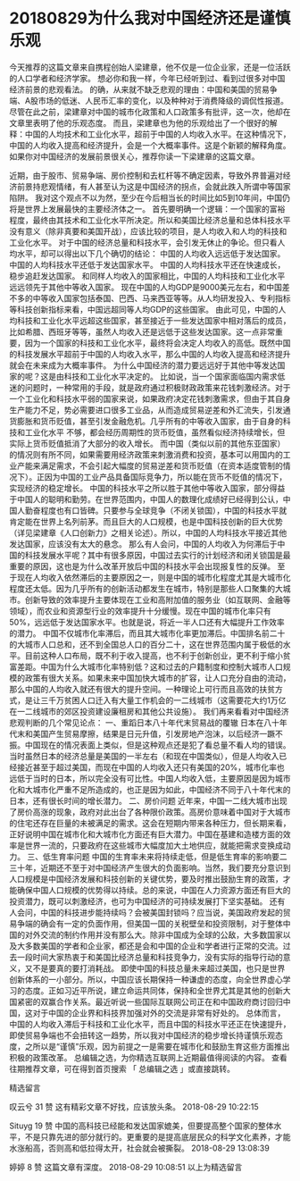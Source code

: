 # 20180829为什么我对中国经济还是谨慎乐观
今天推荐的这篇文章来自携程创始人梁建章，他不仅是一位企业家，还是一位活跃的人口学者和经济学家。
想必你和我一样，今年已经听到过、看到过很多对中国经济前景的悲观看法。
的确，从来就不缺乏悲观的理由：中国和美国的贸易争端、A股市场的低迷、人民币汇率的变化，以及种种对于消费降级的调侃性报道。
尽管在此之前，梁建章对中国的城市化政策和人口政策多有批评，这一次，他却在文章里表明了他的乐观态度。
而且，梁建章也为他的乐观给出了一个很好的解释：中国的人均技术和工业化水平，超前于中国的人均收入水平。在这种情况下，中国的人均收入提高和经济提升，会是一个大概率事件。这是个新颖的解释角度。
如果你对中国经济的发展前景很关心，推荐你读一下梁建章的这篇文章。


近期，由于股市、贸易争端、房价控制和去杠杆等不确定因素，导致外界普遍对经济前景持悲观情绪，有人甚至认为这是中国经济的拐点，会就此跌入所谓中等国家陷阱。
我对这个观点不以为然，至少在今后相当长的时间比如5到10年间，中国仍将是世界上发展最快的主要经济体之一。
首先要明确一个逻辑：一个国家的富裕程度，最终由其技术和工业化水平所决定。所以和美国比经济总量和总体科技水平没有意义（除非真要和美国开战），应该比较的项目，是人均收入和人均的科技和工业化水平。
对于中国的经济总量和科技水平，会引发无休止的争论。但只看人均水平，却可以得出以下几个确切的结论：
中国的人均收入远远低于发达国家。
中国的人均科技水平还低于发达国家水平。
中国的人均科技水平还在快速成长，稳步追赶发达国家。
和同样人均收入的国家相比，中国的人均科技和工业化水平远远领先于其他中等收入国家。
现在中国的人均GDP是9000美元左右，和中国差不多的中等收入国家包括泰国、巴西、马来西亚等等。从人均研发投入、专利指标等科技创新指标来看，中国远超同等人均GDP的这些国家。
由此可见，中国的人均科技和工业化水平远超这些国家，甚至接近于一些发达国家中相对落后的成员，比如希腊、西班牙等等，虽然人均收入还是远低于这些发达国家。这一点非常重要，因为一个国家的科技和工业化水平，最终将会决定人均收入的高低。既然中国的科技发展水平超前于中国的人均收入水平，那么中国的人均收入提高和经济提升就会在未来成为大概率事件。
为什么中国经济的潜力要远远好于其他中等发达国家的呢？这是由科技和工业化水平决定的。
比如说，当一个国家面临国内需求低迷的问题时，一种常用的手段，就是政府通过积极财政政策来花钱刺激经济。对于一个工业化和科技水平弱的国家来说，如果政府决定花钱刺激需求，但由于其自身生产能力不足，势必需要进口很多工业品，从而造成贸易逆差和外汇流失，引发通货膨胀和货币贬值，甚至引发金融危机。几乎所有的中等收入国家，由于自身的科技和工业化水平 不够，都会经历周期性的货币贬值，虽然看似经济持续增长，但实际上货币贬值抵消了大部分的收入增长。
而中国（类似以前的其他东亚国家）的情况则有所不同，如果需要用经济政策来刺激消费和投资，基本可以用国内的工业产能来满足需求，不会引起大幅度的贸易逆差和货币贬值（在资本适度管制的情况下）。正因为中国的工业产品具备国际竞争力，所以能在货币不贬值的情况下，实现经济的稳定增长。
中国的科技水平之所以胜于其他中等收入国家，部分得益于中国人的聪明和勤劳。在世界范围内，中国人的数理化成绩好已经得到公认，中国人勤奋程度也有口皆碑。只要参与全球竞争（不闭关锁国），中国的科技水平就肯定能在世界上名列前茅。而且巨大的人口规模，也是中国科技创新的巨大优势（详见梁建章《人口创新力》之相关论述）。所以，中国的人均科技水平接近其他发达国家，应该没有太大的悬念。
那么有人会问，中国的人均收入为何滞后于中国的科技发展水平呢？其中有很多原因，中国过去实行的计划经济和闭关锁国是最重要的原因，这也是为什么改革开放后中国的科技水平会出现报复性的反弹。
至于现在人均收入依然滞后的主要原因之一，则是中国的城市化程度尤其是大城市化程度还太低。因为几乎所有的创新活动都发生在城市，特别是那些人口聚集的大城市。创新导致的效率提升主要体现在工业和高附加值的服务业（如互联网、金融等领域），而农业和资源型行业的效率提升十分缓慢。现在中国的城市化率只有50%，远远低于发达国家水平。也就是说，将近一半人口还有大幅提升工作效率的潜力。
中国不仅城市化率滞后，而且其大城市化率更加滞后。中国排名前二十的大城市人口总和，还不到全国总人口的百分二十，这在世界范围内属于极低的水平。目前这种人口布局，既不利于收入提高，也不利于创新创业，更不利于缩小贫富差距。中国为什么大城市化率特别低？这和过去的户籍制度和控制大城市人口规模的政策有很大关系。如果未来中国加快大城市的扩容，让人口充分自由的流动，那么中国的人均收入就还有很大的提升空间。一种理论上可行而且高效的扶贫方式，是让三千万贫困人口迁入有大量工作机会的一二线城市（这需要花大约1万亿在一二线城市的郊区投资建设廉租房和其他公共设施）。
我们再来看看对中国经济悲观判断的几个常见论点：
一、重蹈日本八十年代末贸易战的覆辙
日本在八十年代末和美国产生贸易摩擦，结果是日元升值，引发房地产泡沫，以后经济一蹶不振。中国现在的情况表面上类似，但是这种观点还是犯了看总量不看人均的错误。当时虽然日本的经济总量是美国的一半左右（和现在中国类似），但是人均收入已经接近甚至于超过美国，而现在中国的人均收入还只有美国的20%，城市化率也远低于当时的日本，所以完全没有可比性。中国人均收入低，主要原因是因为城市化和大城市化严重不足所造成的，也正是因为如此，中国经济不同于八十年代末的日本，还有很长时间的增长潜力。
二、房价问题
近年来，中国一二线大城市出现了房价高涨的现象，政府对此出台了各种限价政策。高房价意味着中国对于大城市的住宅还存在巨量的未被满足的需求。这会在短期内带来各种压力，但长期来看，正好说明中国在城市化和大城市化方面还有巨大潜力。中国在基建和造楼方面的效率是世界一流的，只要政府在这些城市大幅度加大土地供应，就能把需求变换成动力。
三、低生育率问题
中国的生育率未来将持续走低，但是低生育率的影响要二三十年，近期还不至于对中国经济产生很大的负面影响。当然，我们要充分意识到人口规模是中国经济发展和科技创新的关键优势，要及时推出鼓励生育的政策，才能确保中国人口规模的优势得以持续。总的来说，中国在人力资源方面还有巨大的投资潜力，既可以刺激经济，也可为中国经济的可持续发展打下坚实基础。
还有人会问，中国的科技进步能持续吗？会被美国封锁吗？应当说，美国政府发起的贸易争端的确会有一定的负面作用，但美国一国的关税壁垒和投资限制，对于整体中国的对外交流的制约作用并没有那么大。除非中国成为全球的公敌，大多数国家以及大多数美国的学者和企业家，都还是会和中国的企业和学者进行正常的交流。过去一段时间大家热衷于和美国比经济总量和科技竞争力，没有实际的指导行动的意义，又不是要真的要打消耗战。
即使中国的科技总量未来超过美国，也只是世界创新体系的一小部分。所以，中国应该长期保持一种谦虚的态度，向全世界虚心学习的态度。正如习近平所说，建立命运共同体，保持和全世界尤其是其他的创新大国紧密的双赢合作关系。最近听说一些国际互联网公司正在和中国政府商讨回归中国，这对于中国的企业界和科技界加强对外的交流是非常有好处的。
总体而言，
中国的人均收入滞后于科技和工业化水平，而且中国的科技水平还正在快速提升，即使贸易争端也不会扭转这一趋势，所以我对中国经济的稳步增长持谨慎乐观态度，之所以是“谨慎”乐观，因为前提之一是需要在城市化和鼓励生育这些方面推出积极的政策改革。
总编辑之选，为你精选互联网上近期最值得阅读的内容。
查看往期推荐文章，可在得到首页搜索 「 总编辑之选 」或直接跳转。

精选留言

叹云兮
31 赞
这有精彩文章不好找，应该放头条。
2018-08-29 10:22:15

Situyg
19 赞
中国的高科技已经能和发达国家媲美，但要提高整个国家的整体水平，不是只靠先进的部分就行的。更重要的是提高底层民众的科学文化素养，才能水涨船高，否则高和低拉得太开，社会就会被撕裂。
2018-08-29 13:08:39

婷婷
8 赞
这篇文章有深度。
2018-08-29 10:08:51
以上为精选留言